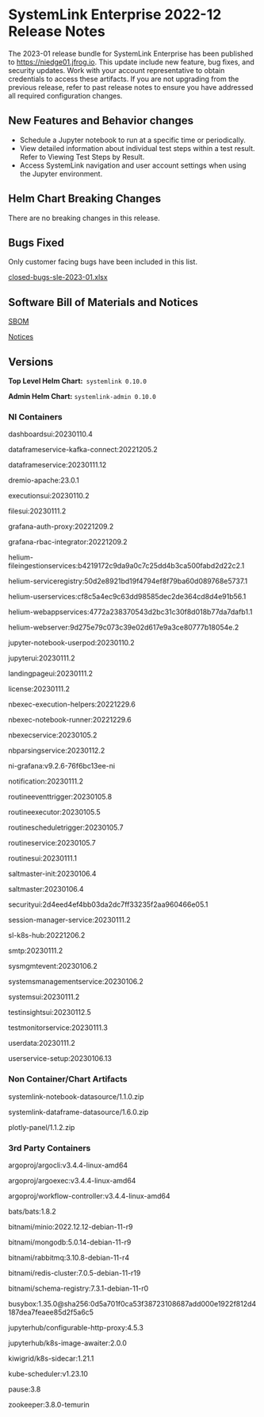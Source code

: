 # SystemLink Enterprise 2022-12 Release Notes

The 2023-01 release bundle for SystemLink Enterprise has been published to <https://niedge01.jfrog.io>. This update include new feature, bug fixes, and security updates. Work with your account representative to obtain credentials to access these artifacts. If you are not upgrading from the previous release, refer to past release notes to ensure you have addressed all required configuration changes.

## New Features and Behavior changes

- Schedule a Jupyter notebook to run at a specific time or periodically.
- View detailed information about individual test steps within a test result. Refer to Viewing Test Steps by Result.
- Access SystemLink navigation and user account settings when using the Jupyter environment.

## Helm Chart Breaking Changes

There are no breaking changes in this release.

## Bugs Fixed

Only customer facing bugs have been included in this list.

[closed-bugs-sle-2023-01.xlsx](closed-bugs-sle-2023-01.xlsx)

## Software Bill of Materials and Notices

[SBOM](https://github.com/ni/install-systemlink-enterprise/tree/2023-01/release-notes/2023-01/sbom)

[Notices](https://github.com/ni/install-systemlink-enterprise/tree/2023-01/release-notes/2023-01/notices)

## Versions

**Top Level Helm Chart:** `systemlink 0.10.0`

**Admin Helm Chart:** `systemlink-admin 0.10.0`

### NI Containers

dashboardsui:20230110.4

dataframeservice-kafka-connect:20221205.2

dataframeservice:20230111.12

dremio-apache:23.0.1

executionsui:20230110.2

filesui:20230111.2

grafana-auth-proxy:20221209.2

grafana-rbac-integrator:20221209.2

helium-fileingestionservices:b4219172c9da9a0c7c25dd4b3ca500fabd2d22c2.1

helium-serviceregistry:50d2e8921bd19f4794ef8f79ba60d089768e5737.1

helium-userservices:cf8c5a4ec9c63dd98585dec2de364cd8d4e91b56.1

helium-webappservices:4772a238370543d2bc31c30f8d018b77da7dafb1.1

helium-webserver:9d275e79c073c39e02d617e9a3ce80777b18054e.2

jupyter-notebook-userpod:20230110.2

jupyterui:20230111.2

landingpageui:20230111.2

license:20230111.2

nbexec-execution-helpers:20221229.6

nbexec-notebook-runner:20221229.6

nbexecservice:20230105.2

nbparsingservice:20230112.2

ni-grafana:v9.2.6-76f6bc13ee-ni

notification:20230111.2

routineeventtrigger:20230105.8

routineexecutor:20230105.5

routinescheduletrigger:20230105.7

routineservice:20230105.7

routinesui:20230111.1

saltmaster-init:20230106.4

saltmaster:20230106.4

securityui:2d4eed4ef4bb03da2dc7ff33235f2aa960466e05.1

session-manager-service:20230111.2

sl-k8s-hub:20221206.2

smtp:20230111.2

sysmgmtevent:20230106.2

systemsmanagementservice:20230106.2

systemsui:20230111.2

testinsightsui:20230112.5

testmonitorservice:20230111.3

userdata:20230111.2

userservice-setup:20230106.13

### Non Container/Chart Artifacts

systemlink-notebook-datasource/1.1.0.zip

systemlink-dataframe-datasource/1.6.0.zip

plotly-panel/1.1.2.zip

### 3rd Party Containers

argoproj/argocli:v3.4.4-linux-amd64

argoproj/argoexec:v3.4.4-linux-amd64

argoproj/workflow-controller:v3.4.4-linux-amd64

bats/bats:1.8.2

bitnami/minio:2022.12.12-debian-11-r9

bitnami/mongodb:5.0.14-debian-11-r9

bitnami/rabbitmq:3.10.8-debian-11-r4

bitnami/redis-cluster:7.0.5-debian-11-r19

bitnami/schema-registry:7.3.1-debian-11-r0

busybox:1.35.0@sha256:0d5a701f0ca53f38723108687add000e1922f812d4187dea7feaee85d2f5a6c5

jupyterhub/configurable-http-proxy:4.5.3

jupyterhub/k8s-image-awaiter:2.0.0

kiwigrid/k8s-sidecar:1.21.1

kube-scheduler:v1.23.10

pause:3.8

zookeeper:3.8.0-temurin
